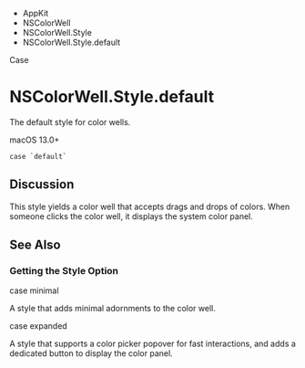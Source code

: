 

- AppKit
- NSColorWell
- NSColorWell.Style
-  NSColorWell.Style.default 

Case

# NSColorWell.Style.default

The default style for color wells.

macOS 13.0+

``` source
case `default`
```

## Discussion

This style yields a color well that accepts drags and drops of colors. When someone clicks the color well, it displays the system color panel.

## See Also

### Getting the Style Option

case minimal

A style that adds minimal adornments to the color well.

case expanded

A style that supports a color picker popover for fast interactions, and adds a dedicated button to display the color panel.


